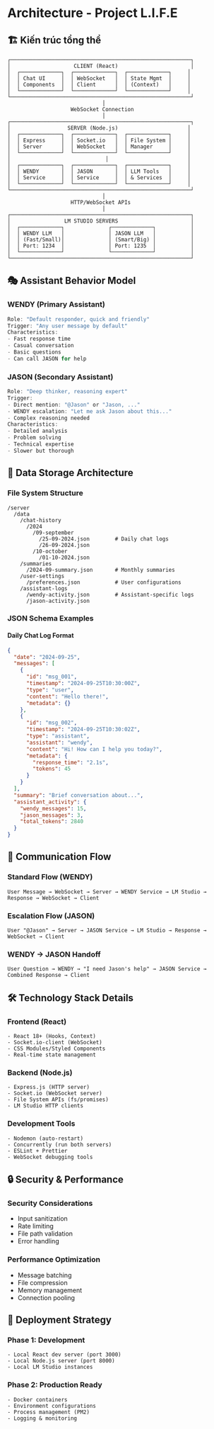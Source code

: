 # Architecture - Project L.I.F.E

## 🏗️ Kiến trúc tổng thể

```
┌─────────────────────────────────────────────────────────┐
│                    CLIENT (React)                       │
│  ┌─────────────┐  ┌─────────────┐  ┌─────────────┐     │
│  │ Chat UI     │  │ WebSocket   │  │ State Mgmt  │     │
│  │ Components  │  │ Client      │  │ (Context)   │     │
│  └─────────────┘  └─────────────┘  └─────────────┘     │
└─────────────────────────────────────────────────────────┘
                              │
                    WebSocket Connection
                              │
┌─────────────────────────────────────────────────────────┐
│                  SERVER (Node.js)                      │
│  ┌─────────────┐  ┌─────────────┐  ┌─────────────┐     │
│  │ Express     │  │ Socket.io   │  │ File System │     │
│  │ Server      │  │ WebSocket   │  │ Manager     │     │
│  └─────────────┘  └─────────────┘  └─────────────┘     │
│                              │                         │
│  ┌─────────────┐  ┌─────────────┐  ┌─────────────┐     │
│  │ WENDY       │  │ JASON       │  │ LLM Tools   │     │
│  │ Service     │  │ Service     │  │ & Services  │     │
│  └─────────────┘  └─────────────┘  └─────────────┘     │
└─────────────────────────────────────────────────────────┘
                              │
                    HTTP/WebSocket APIs
                              │
┌─────────────────────────────────────────────────────────┐
│                 LM STUDIO SERVERS                       │
│  ┌─────────────┐              ┌─────────────┐           │
│  │ WENDY LLM   │              │ JASON LLM   │           │
│  │ (Fast/Small)│              │ (Smart/Big) │           │
│  │ Port: 1234  │              │ Port: 1235  │           │
│  └─────────────┘              └─────────────┘           │
└─────────────────────────────────────────────────────────┘
```

## 🎭 Assistant Behavior Model

### WENDY (Primary Assistant)

```javascript
Role: "Default responder, quick and friendly"
Trigger: "Any user message by default"
Characteristics:
- Fast response time
- Casual conversation
- Basic questions
- Can call JASON for help
```

### JASON (Secondary Assistant)

```javascript
Role: "Deep thinker, reasoning expert"
Trigger:
- Direct mention: "@Jason" or "Jason, ..."
- WENDY escalation: "Let me ask Jason about this..."
- Complex reasoning needed
Characteristics:
- Detailed analysis
- Problem solving
- Technical expertise
- Slower but thorough
```

## 📁 Data Storage Architecture

### File System Structure

```
/server
  /data
    /chat-history
      /2024
        /09-september
          /25-09-2024.json        # Daily chat logs
          /26-09-2024.json
        /10-october
          /01-10-2024.json
    /summaries
      /2024-09-summary.json       # Monthly summaries
    /user-settings
      /preferences.json           # User configurations
    /assistant-logs
      /wendy-activity.json        # Assistant-specific logs
      /jason-activity.json
```

### JSON Schema Examples

#### Daily Chat Log Format

```json
{
  "date": "2024-09-25",
  "messages": [
    {
      "id": "msg_001",
      "timestamp": "2024-09-25T10:30:00Z",
      "type": "user",
      "content": "Hello there!",
      "metadata": {}
    },
    {
      "id": "msg_002",
      "timestamp": "2024-09-25T10:30:02Z",
      "type": "assistant",
      "assistant": "wendy",
      "content": "Hi! How can I help you today?",
      "metadata": {
        "response_time": "2.1s",
        "tokens": 45
      }
    }
  ],
  "summary": "Brief conversation about...",
  "assistant_activity": {
    "wendy_messages": 15,
    "jason_messages": 3,
    "total_tokens": 2840
  }
}
```

## 🔄 Communication Flow

### Standard Flow (WENDY)

```
User Message → WebSocket → Server → WENDY Service → LM Studio → Response → WebSocket → Client
```

### Escalation Flow (JASON)

```
User "@Jason" → Server → JASON Service → LM Studio → Response → WebSocket → Client
```

### WENDY → JASON Handoff

```
User Question → WENDY → "I need Jason's help" → JASON Service → Combined Response → Client
```

## 🛠️ Technology Stack Details

### Frontend (React)

```
- React 18+ (Hooks, Context)
- Socket.io-client (WebSocket)
- CSS Modules/Styled Components
- Real-time state management
```

### Backend (Node.js)

```
- Express.js (HTTP server)
- Socket.io (WebSocket server)
- File System APIs (fs/promises)
- LM Studio HTTP clients
```

### Development Tools

```
- Nodemon (auto-restart)
- Concurrently (run both servers)
- ESLint + Prettier
- WebSocket debugging tools
```

## 🔒 Security & Performance

### Security Considerations

- Input sanitization
- Rate limiting
- File path validation
- Error handling

### Performance Optimization

- Message batching
- File compression
- Memory management
- Connection pooling

## 🚀 Deployment Strategy

### Phase 1: Development

```
- Local React dev server (port 3000)
- Local Node.js server (port 8000)
- Local LM Studio instances
```

### Phase 2: Production Ready

```
- Docker containers
- Environment configurations
- Process management (PM2)
- Logging & monitoring
```
